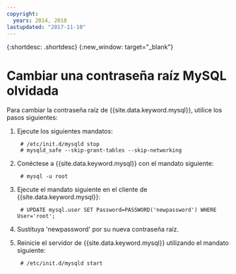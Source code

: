```yaml
---
copyright:
  years: 2014, 2018
lastupdated: "2017-11-10"
---
```


{:shortdesc: .shortdesc}
{:new_window: target="_blank"}

# Cambiar una contraseña raíz MySQL olvidada

Para cambiar la contraseña raíz de {{site.data.keyword.mysql}}, utilice los pasos siguientes: 

1. Ejecute los siguientes mandatos:

        # /etc/init.d/mysqld stop
        # mysqld_safe --skip-grant-tables --skip-networking

2. Conéctese a {{site.data.keyword.mysql}} con el mandato siguiente:

        # mysql -u root

3. Ejecute el mandato siguiente en el cliente de {{site.data.keyword.mysql}}:

        # UPDATE mysql.user SET Password=PASSWORD('newpassword') WHERE User='root';

4. Sustituya 'newpassword' por su nueva contraseña raíz.

5. Reinicie el servidor de {{site.data.keyword.mysql}} utilizando el mandato siguiente:

        # /etc/init.d/mysqld start
